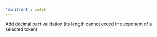 ```yaml
---
'minifront': patch
---
```


Add decimal part validation (its length cannot exeed the exponent of a selected token)
